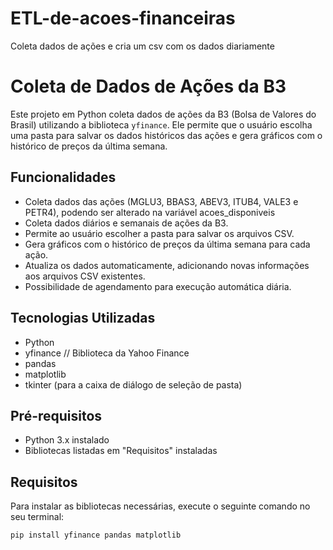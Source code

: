 # ETL-de-acoes-financeiras
Coleta dados de ações e cria um csv com os dados diariamente

# Coleta de Dados de Ações da B3
Este projeto em Python coleta dados de ações da B3 (Bolsa de Valores do Brasil) utilizando a biblioteca `yfinance`. Ele permite que o usuário escolha uma pasta para salvar os dados históricos das ações e gera gráficos com o histórico de preços da última semana.

## Funcionalidades
* Coleta dados das ações (MGLU3, BBAS3, ABEV3, ITUB4, VALE3 e PETR4), podendo ser alterado na variável acoes_disponiveis
* Coleta dados diários e semanais de ações da B3.
* Permite ao usuário escolher a pasta para salvar os arquivos CSV.
* Gera gráficos com o histórico de preços da última semana para cada ação.
* Atualiza os dados automaticamente, adicionando novas informações aos arquivos CSV existentes.
* Possibilidade de agendamento para execução automática diária.

## Tecnologias Utilizadas
* Python
* yfinance // Biblioteca da Yahoo Finance
* pandas
* matplotlib
* tkinter (para a caixa de diálogo de seleção de pasta)

## Pré-requisitos
* Python 3.x instalado
* Bibliotecas listadas em "Requisitos" instaladas

## Requisitos
Para instalar as bibliotecas necessárias, execute o seguinte comando no seu terminal:

```bash
pip install yfinance pandas matplotlib
